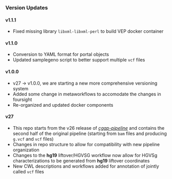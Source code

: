 ### Version Updates

#### v1.1.1
* Fixed missing library ``libxml-libxml-perl`` to build VEP docker container

#### v1.1.0
* Conversion to YAML format for portal objects
* Updated samplegeno script to better support multiple ``vcf`` files

#### v1.0.0
* v27 -> v1.0.0, we are starting a new more comprehensive versioning system
* Added some change in metaworkflows to accomodate the changes in foursight
* Re-organized and updated docker components

#### v27
* This repo starts from the v26 release of [*cgap-pipeline*](https://github.com/dbmi-bgm/cgap-pipeline) and contains the second half of the original pipeline (starting from `bam` files and producing `g.vcf` and `vcf` files)
* Changes in repo structure to allow for compatibility with new pipeline organization
* Changes to the **hg19** liftover/HGVSG workflow now allow for HGVSg characterizations to be generated from **hg19** liftover coordinates
* New CWL descriptions and workflows added for annotation of jointly called `vcf` files
